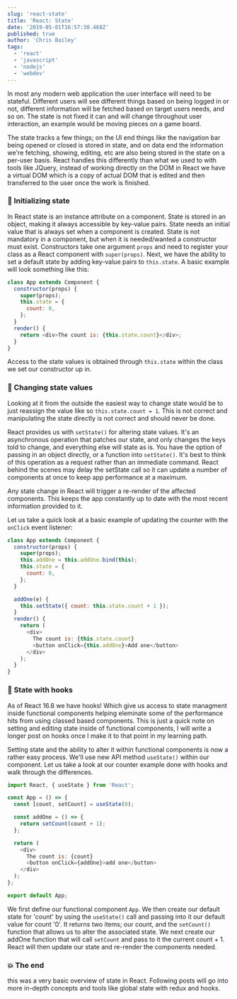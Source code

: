 ```yaml
---
slug: 'react-state'
title: 'React: State'
date: '2019-05-01T16:57:30.468Z'
published: true
author: 'Chris Bailey'
tags:
  - 'react'
  - 'javascript'
  - 'nodejs'
  - 'webdev'
---
```


In most any modern web application the user interface will need to be stateful. Different users will see different things based on being logged in or not, different information will be fetched based on target users needs, and so on. The state is not fixed it can and will change throughout user interaction, an example would be moving pieces on a game board.

The state tracks a few things; on the UI end things like the navigation bar being opened or closed is stored in state, and on data end the information we're fetching, showing, editing, etc are also being stored in the state on a per-user basis. React handles this differently than what we used to with tools like JQuery, instead of working directly on the DOM in React we have a virtual DOM which is a copy of actual DOM that is edited and then transferred to the user once the work is finished.

### 🌱 Initializing state

In React state is an instance attribute on a component. State is stored in an object, making it always accessible by key-value pairs. State needs an initial value that is always set when a component is created. State is not mandatory in a component, but when it is needed/wanted a constructor must exist. Constructors take one argument `props` and need to register your class as a React component with `super(props)`. Next, we have the ability to set a default state by adding key-value pairs to `this.state`. A basic example will look something like this:

```javascript
class App extends Component {
  constructor(props) {
    super(props);
    this.state = {
      count: 0,
    };
  }
  render() {
    return <div>The count is: {this.state.count}</div>;
  }
}
```

Access to the state values is obtained through `this.state` within the class we set our constructor up in.

### 🔧 Changing state values

Looking at it from the outside the easiest way to change state would be to just reassign the value like so `this.state.count = 1`. This is not correct and manipulating the state directly is not correct and should never be done.

React provides us with `setState()` for altering state values. It's an asynchronous operation that patches our state, and only changes the keys told to change, and everything else will state as is. You have the option of passing in an object directly, or a function into `setState()`. It's best to think of this operation as a request rather than an immediate command. React behind the scenes may delay the setState call so it can update a number of components at once to keep app performance at a maximum.

Any state change in React will trigger a re-render of the affected components. This keeps the app constantly up to date with the most recent information provided to it.

Let us take a quick look at a basic example of updating the counter with the `onClick` event listener:

```javascript
class App extends Component {
  constructor(props) {
    super(props);
    this.addOne = this.addOne.bind(this);
    this.state = {
      count: 0,
    };
  }

  addOne(e) {
    this.setState({ count: this.state.count + 1 });
  }
  render() {
    return (
      <div>
        The count is: {this.state.count}
        <button onClick={this.addOne}>Add one</button>
      </div>
    );
  }
}
```

### 🎣 State with hooks

As of React 16.8 we have hooks! Which give us access to state managment inside functional components helping eleminate some of the performance hits from using classed based components. This is just a quick note on setting and editing state inside of functional components, I will write a longer post on hooks once I make it to that point in my learning path.

Setting state and the ability to alter it within functional components is now a rather easy process. We'll use new API method `useState()` within our component. Let us take a look at our counter example done with hooks and walk through the differences.

```javascript
import React, { useState } from 'React';

const App = () => {
  const [count, setCount] = useState(0);

  const addOne = () => {
    return setCount(count + 1);
  };

  return (
    <div>
      The count is: {count}
      <button onClick={addOne}>add one</button>
    </div>
  );
};

export default App;
```

We first define our functional component `App`. We then create our default state for 'count' by using the `useState()` call and passing into it our default value for count '0'. It returns two items; our count, and the `setCount()` function that allows us to alter the associated state. We next create our addOne function that will call `setCount` and pass to it the current count + 1. React will then update our state and re-render the components needed.

### 💥 The end

this was a very basic overview of state in React. Following posts will go into more in-depth concepts and tools like global state with redux and hooks.
